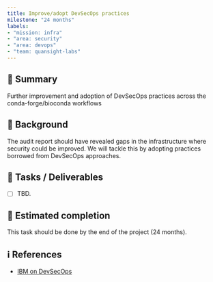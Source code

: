 ```yaml
---
title: Improve/adopt DevSecOps practices
milestone: "24 months"
labels: 
- "mission: infra"
- "area: security"
- "area: devops"
- "team: quansight-labs"
---
```



## 📌 Summary

Further improvement and adoption of DevSecOps practices across the conda-forge/bioconda workflows

## 📝 Background

The audit report should have revealed gaps in the infrastructure where security could be improved.
We will tackle this by adopting practices borrowed from DevSecOps approaches.

## 🚀 Tasks / Deliverables

- [ ] TBD.

## 📅 Estimated completion

This task should be done by the end of the project (24 months).

## ℹ️ References

- [IBM on DevSecOps](https://www.ibm.com/cloud/learn/devsecops)
